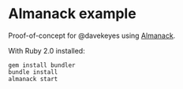 # Almanack example

Proof-of-concept for @davekeyes using [Almanack](https://github.com/Aupajo/almanack).

With Ruby 2.0 installed:

    gem install bundler
    bundle install
    almanack start
